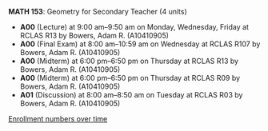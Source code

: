 **MATH 153**: Geometry for Secondary Teacher (4 units)

- **A00** (Lecture) at 9:00 am–9:50 am on Monday, Wednesday, Friday at RCLAS R13 by Bowers, Adam R. (A10410905)
- **A00** (Final Exam) at 8:00 am–10:59 am on Wednesday at RCLAS R107 by Bowers, Adam R. (A10410905)
- **A00** (Midterm) at 6:00 pm–6:50 pm on Thursday at RCLAS R13 by Bowers, Adam R. (A10410905)
- **A00** (Midterm) at 6:00 pm–6:50 pm on Thursday at RCLAS R09 by Bowers, Adam R. (A10410905)
- **A01** (Discussion) at 8:00 am–8:50 am on Tuesday at RCLAS R03 by Bowers, Adam R. (A10410905)

[Enrollment numbers over time](./MATH153.tsv)
